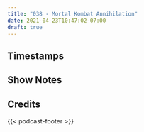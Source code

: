```yaml
---
title: "038 - Mortal Kombat Annihilation"
date: 2021-04-23T10:47:02-07:00
draft: true
---
```


## Timestamps

## Show Notes

## Credits
{{< podcast-footer >}}
